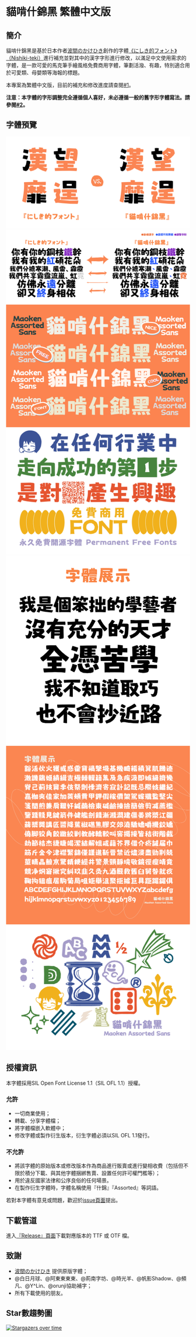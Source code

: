 # 貓啃什錦黑 繁體中文版


## 簡介

貓啃什錦黑是基於日本作者[波間のかけひき](https://twitter.com/Umihotarus)創作的字體[《にしき的フォント》（Nishiki-teki）](https://umihotaru.work/)進行補充並對其中的漢字字形進行修改，以滿足中文使用需求的字體，是一款可愛的馬克筆手繪風格免費商用字體，筆劃活潑、有趣，特別適合用於可愛類、母嬰類等海報的標題。

本專案為繁體中文版，目前的補充和修改進度請查閱[#1](https://github.com/Skr-ZERO/MaokenAssortedSans-TC/issues/1)。

**注意：本字體的字形調整完全遵循個人喜好，未必遵循一般的舊字形字體寫法。請參閱[#2](https://github.com/Skr-ZERO/MaokenAssortedSans-TC/issues/2)。**


## 字體預覽
![6](image/对比-1.jpg)
![7](image/对比-2.jpg)
![1](image/展示-1.jpg)
![2](image/展示-2.jpg)
![3](image/展示-3.jpg)
![4](image/展示-4.jpg)
![5](image/特殊符号.jpg)

## 授權資訊

本字體採用SIL Open Font License 1.1（SIL OFL 1.1）授權。

### 允許
- 一切商業使用；
- 轉載、分享字體檔；
- 將字體檔嵌入軟體中；
- 修改字體或製作衍生版本，衍生字體必須以SIL OFL 1.1發行。

### 不允許
- 將該字體的原始版本或修改版本作為商品進行販賣或進行變相收費（包括但不限於積分下載、與其他字體捆綁售賣、設置任何許可權門檻等）；
- 用於違反國家法律和公序良俗的任何場景。
- 在製作衍生字體時，字體名稱使用『什錦』『Assorted』等詞語。

若對本字體有意見或問題，歡迎於[issue頁面](https://github.com/Skr-ZERO/MaokenAssortedSans-TC/issues)提出。

## 下載管道

進入[『Release』頁面](https://github.com/Skr-ZERO/MaokenAssortedSans-TC/releases)下載對應版本的 TTF 或 OTF 檔。

## 致謝

- [波間のかけひき](https://twitter.com/Umihotarus) 提供原版字體；
- @白日月球、@阿東東東東、@荊南字坊、@時光羊、@帆影Shadow、@頻凡、@Y^Lin、@orunji協助補字；
- 所有下載使用的朋友。

## Star數趨勢圖

[![Stargazers over time](https://starchart.cc/Skr-ZERO/MaokenAssortedSans-TC.svg)](https://starchart.cc/Skr-ZERO/MaokenAssortedSans-TC)
